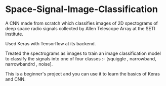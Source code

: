 # Space-Signal-Image-Classification
A CNN made from scratch which classifies images of  2D spectograms of deep space radio signals collected by Allen Telescope Array  at the SETI institute.

Used Keras with Tensorflow at its backend.

Treated the spectrograms as images to train an image classification model to classify the signals into one of four classes :- [squiggle , narrowband, narrowbandrd , noise].

This is a beginner's project and you can use it to learn the basics of Keras and CNN.
